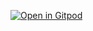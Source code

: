 [![Open in Gitpod](https://gitpod.io/button/open-in-gitpod.svg)](https://gitpod.io/#https://github.com/BecodReyes/DockerFiles/tree/android)